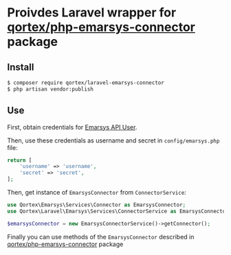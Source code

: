 # Proivdes Laravel wrapper for [qortex/php-emarsys-connector](https://github.com/QortexDevs/php-emarsys-connector) package

## Install

``` sh
$ composer require qortex/laravel-emarsys-connector
$ php artisan vendor:publish
```

## Use

First, obtain credentials for [Emarsys API User](https://help.emarsys.com/hc/en-us/articles/115004740329-your-account-security-settings#api-users).

Then, use these credentials as username and secret in `config/emarsys.php` file:
```php
return [
    'username' => 'username',
    'secret' => 'secret',
];
```

Then, get instance of `EmarsysConnector` from `ConnectorService`:
``` php
use Qortex\Emarsys\Services\Connector as EmarsysConnector;
use Qortex\Laravel\Emarsys\Services\ConnectorService as EmarsysConnectorService;

$emarsysConnector = new EmarsysConnectorService()->getConnector();
```
Finally you can use methods of the `EmarsysConnector` described in [qortex/php-emarsys-connector](https://github.com/QortexDevs/php-emarsys-connector) package